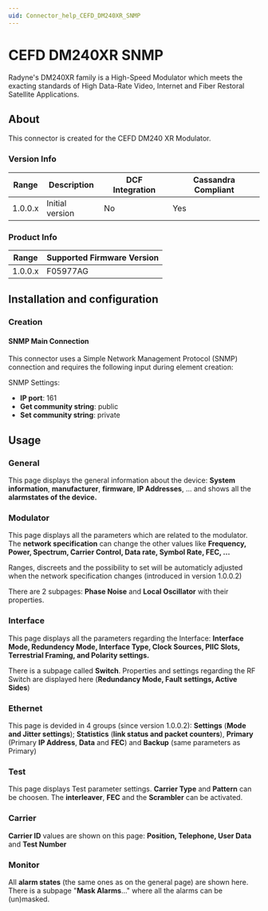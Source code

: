 ```yaml
---
uid: Connector_help_CEFD_DM240XR_SNMP
---
```


# CEFD DM240XR SNMP


Radyne's DM240XR family is a High-Speed Modulator which meets the exacting standards of High Data-Rate Video, Internet and Fiber Restoral Satellite Applications.

## About

This connector is created for the CEFD DM240 XR Modulator.

### Version Info

| Range | Description | DCF Integration | Cassandra Compliant |
|------------------|-----------------|---------------------|-------------------------|
| 1.0.0.x          | Initial version | No                  | Yes                     |

### Product Info

| Range | Supported Firmware Version |
|------------------|-----------------------------|
| 1.0.0.x          | F05977AG                    |

## Installation and configuration

### Creation

#### SNMP Main Connection

This connector uses a Simple Network Management Protocol (SNMP) connection and requires the following input during element creation:

SNMP Settings:

- **IP port**: 161
- **Get community string**: public
- **Set community string**: private

## Usage

### General

This page displays the general information about the device: **System information**, **manufacturer**, **firmware**, **IP Addresses**, ... and shows all the **alarmstates of the device.**

### Modulator

This page displays all the parameters which are related to the modulator. The **network specification** can change the other values like **Frequency, Power, Spectrum, Carrier Control, Data rate, Symbol Rate, FEC, ...**

Ranges, discreets and the possibility to set will be automaticly adjusted when the network specification changes (introduced in version 1.0.0.2)

There are 2 subpages: **Phase Noise** and **Local Oscillator** with their properties.

### Interface

This page displays all the parameters regarding the Interface: **Interface Mode, Redundency Mode, Interface Type, Clock Sources, PIIC Slots, Terrestrial Framing, and Polarity settings.**

There is a subpage called **Switch**. Properties and settings regarding the RF Switch are displayed here (**Redundancy Mode, Fault settings, Active Sides**)

### Ethernet

This page is devided in 4 groups (since version 1.0.0.2): **Settings** (**Mode and Jitter settings**); **Statistics** (**link status and packet counters**), **Primary** (Primary **IP Address**, **Data** and **FEC**) and **Backup** (same parameters as Primary)

### Test

This page displays Test parameter settings. **Carrier Type** and **Pattern** can be choosen. The **interleaver**, **FEC** and the **Scrambler** can be activated.

### Carrier

**Carrier ID** values are shown on this page: **Position, Telephone, User Data** and **Test Number**

### Monitor

All **alarm states** (the same ones as on the general page) are shown here. There is a subpage "**Mask Alarms**..." where all the alarms can be (un)masked.
